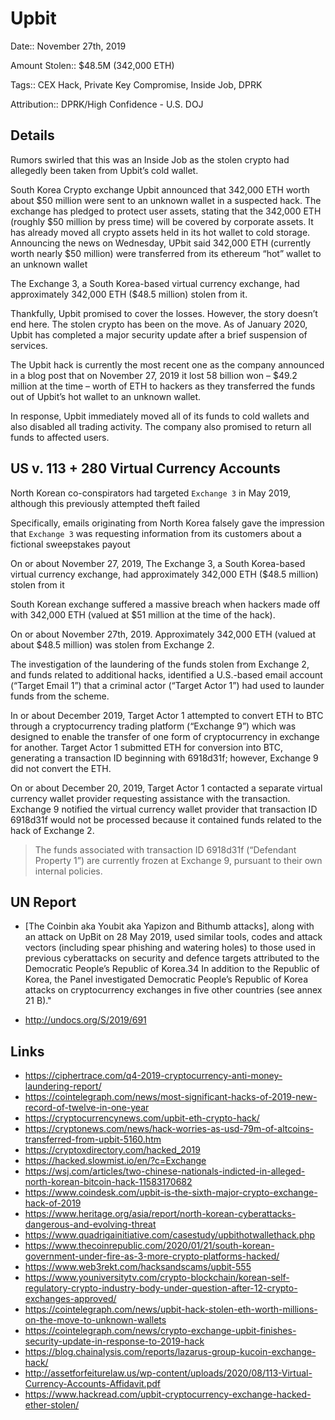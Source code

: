 # Upbit

Date:: November 27th, 2019

Amount Stolen:: $48.5M (342,000 ETH)

Tags:: CEX Hack, Private Key Compromise, Inside Job, DPRK

Attribution:: DPRK/High Confidence - U.S. DOJ


## Details

Rumors swirled that this was an Inside Job as the stolen crypto had allegedly been taken from Upbit’s cold wallet. 

South Korea Crypto exchange Upbit announced that 342,000 ETH worth about $50 million were sent to an unknown wallet in a suspected hack. The exchange has pledged to protect user assets, stating that the 342,000 ETH (roughly $50 million by press time) will be covered by corporate assets. It has already moved all crypto assets held in its hot wallet to cold storage. Announcing the news on Wednesday, UPbit said 342,000 ETH (currently worth nearly $50 million) were transferred from its ethereum “hot” wallet to an unknown wallet

The Exchange 3, a South Korea-based virtual currency exchange, had approximately 342,000 ETH ($48.5 million) stolen from it. 

Thankfully, Upbit promised to cover the losses. However, the story doesn’t end here. The stolen crypto has been on the move.  As of January 2020, Upbit has completed a major security update after a brief suspension of services. 

The Upbit hack is currently the most recent one as the company announced in a blog post that on November 27, 2019 it lost 58 billion won – $49.2 million at the time – worth of ETH to hackers as they transferred the funds out of Upbit’s hot wallet to an unknown wallet.

In response, Upbit immediately moved all of its funds to cold wallets and also disabled all trading activity. The company also promised to return all funds to affected users.




## US v. 113 + 280 Virtual Currency Accounts

North Korean co-conspirators had targeted `Exchange 3` in May 2019, although this previously attempted theft failed

Specifically, emails originating from North Korea falsely gave the impression that `Exchange 3` was requesting information from its customers about a fictional sweepstakes payout

On or about November 27, 2019, The Exchange 3, a South Korea-based virtual currency exchange, had approximately 342,000 ETH ($48.5 million) stolen from it

South Korean exchange suffered a massive breach when hackers made off with 342,000 ETH (valued at $51 million at the time of the hack). 

On or about November 27th, 2019. Approximately 342,000 ETH (valued at about $48.5 million) was stolen from Exchange 2. 

The investigation of the laundering of the funds stolen from Exchange 2, and funds related to additional hacks, identified a U.S.-based email account (“Target Email 1”) that a criminal actor (“Target Actor 1”) had used to launder funds from the scheme.

In or about December 2019, Target Actor 1 attempted to convert ETH to BTC through a cryptocurrency trading platform (“Exchange 9”) which was designed to enable the transfer of one form of cryptocurrency in exchange for another. Target Actor 1 submitted ETH for conversion into BTC, generating a transaction ID beginning with 6918d31f; however, Exchange 9 did not convert the ETH.

On or about December 20, 2019, Target Actor 1 contacted a separate virtual currency wallet provider requesting assistance with the transaction. Exchange 9 notified the virtual currency wallet provider that transaction ID 6918d31f would not be processed because it contained funds related to the hack of Exchange 2.

> The funds associated with transaction ID 6918d31f (“Defendant Property 1”) are currently frozen at Exchange 9, pursuant to their own internal policies.


## UN Report

- [The Coinbin aka Youbit aka Yapizon and Bithumb attacks], along with an attack on UpBit on 28 May 2019, used similar tools, codes and attack vectors (including spear phishing and watering holes) to those used in previous cyberattacks on security and defence targets attributed to the Democratic People’s Republic of Korea.34 In addition to the Republic of Korea, the Panel investigated Democratic People’s Republic of Korea attacks on cryptocurrency exchanges in five other countries (see annex 21 B)."

- http://undocs.org/S/2019/691


## Links 

- https://ciphertrace.com/q4-2019-cryptocurrency-anti-money-laundering-report/
- https://cointelegraph.com/news/most-significant-hacks-of-2019-new-record-of-twelve-in-one-year
- https://cryptocurrencynews.com/upbit-eth-crypto-hack/
- https://cryptonews.com/news/hack-worries-as-usd-79m-of-altcoins-transferred-from-upbit-5160.htm
- https://cryptoxdirectory.com/hacked_2019
- https://hacked.slowmist.io/en/?c=Exchange
- https://wsj.com/articles/two-chinese-nationals-indicted-in-alleged-north-korean-bitcoin-hack-11583170682
- https://www.coindesk.com/upbit-is-the-sixth-major-crypto-exchange-hack-of-2019
- https://www.heritage.org/asia/report/north-korean-cyberattacks-dangerous-and-evolving-threat
- https://www.quadrigainitiative.com/casestudy/upbithotwallethack.php
- https://www.thecoinrepublic.com/2020/01/21/south-korean-government-under-fire-as-3-more-crypto-platforms-hacked/
- https://www.web3rekt.com/hacksandscams/upbit-555
- https://www.youniversitytv.com/crypto-blockchain/korean-self-regulatory-crypto-industry-body-under-question-after-12-crypto-exchanges-approved/
- https://cointelegraph.com/news/upbit-hack-stolen-eth-worth-millions-on-the-move-to-unknown-wallets
- https://cointelegraph.com/news/crypto-exchange-upbit-finishes-security-update-in-response-to-2019-hack
- https://blog.chainalysis.com/reports/lazarus-group-kucoin-exchange-hack/
- http://assetforfeiturelaw.us/wp-content/uploads/2020/08/113-Virtual-Currency-Accounts-Affidavit.pdf
- https://www.hackread.com/upbit-cryptocurrency-exchange-hacked-ether-stolen/